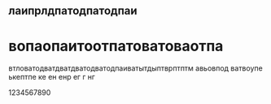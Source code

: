 ## лаипрлдпатодпатодпаи

# вопаопаитоотпатоватоваотпа

втловатодватдватдватодватодпаиватытдыптврптптм авьовпод  ватвоупе ькептпе ке  ен енр ег г нг

1234567890